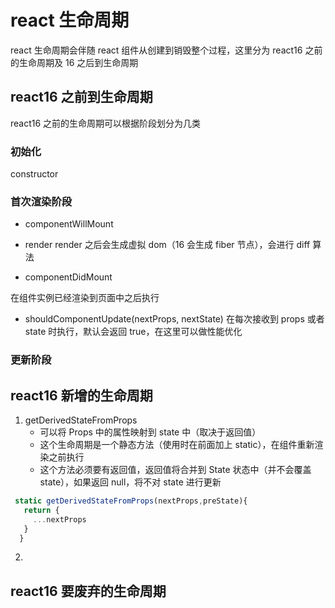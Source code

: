 # react 生命周期

react 生命周期会伴随 react 组件从创建到销毁整个过程，这里分为 react16 之前的生命周期及 16 之后到生命周期

## react16 之前到生命周期

react16 之前的生命周期可以根据阶段划分为几类

### 初始化

constructor

### 首次渲染阶段

- componentWillMount

- render
  render 之后会生成虚拟 dom（16 会生成 fiber 节点），会进行 diff 算法

- componentDidMount

在组件实例已经渲染到页面中之后执行

- shouldComponentUpdate(nextProps, nextState)
  在每次接收到 props 或者 state 时执行，默认会返回 true，在这里可以做性能优化

### 更新阶段

## react16 新增的生命周期

1. getDerivedStateFromProps
   - 可以将 Props 中的属性映射到 state 中（取决于返回值）
   - 这个生命周期是一个静态方法（使用时在前面加上 static），在组件重新渲染之前执行
   - 这个方法必须要有返回值，返回值将合并到 State 状态中（并不会覆盖 state），如果返回 null，将不对 state 进行更新

```js
 static getDerivedStateFromProps(nextProps,preState){
   return {
     ...nextProps
   }
  }
```
2. 
## react16 要废弃的生命周期

